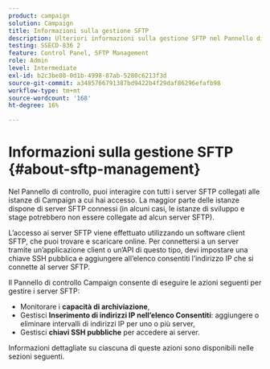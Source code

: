 ```yaml
---
product: campaign
solution: Campaign
title: Informazioni sulla gestione SFTP
description: Ulteriori informazioni sulla gestione SFTP nel Pannello di controllo Campaign
testing: SSECD-836 2
feature: Control Panel, SFTP Management
role: Admin
level: Intermediate
exl-id: b2c3be80-0d1b-4998-87ab-5280c6213f3d
source-git-commit: a3485766791387bd9422b4f29daf86296efafb98
workflow-type: tm+mt
source-wordcount: '168'
ht-degree: 16%

---
```


# Informazioni sulla gestione SFTP {#about-sftp-management}

Nel Pannello di controllo, puoi interagire con tutti i server SFTP collegati alle istanze di Campaign a cui hai accesso. La maggior parte delle istanze dispone di server SFTP connessi (in alcuni casi, le istanze di sviluppo e stage potrebbero non essere collegate ad alcun server SFTP).

L’accesso ai server SFTP viene effettuato utilizzando un software client SFTP, che puoi trovare e scaricare online. Per connettersi a un server tramite un’applicazione client o un’API di questo tipo, devi impostare una chiave SSH pubblica e aggiungere all’elenco consentiti l’indirizzo IP che si connette al server SFTP.

Il Pannello di controllo Campaign consente di eseguire le azioni seguenti per gestire i server SFTP:

* Monitorare i **capacità di archiviazione**,
* Gestisci **Inserimento di indirizzi IP nell’elenco Consentiti**: aggiungere o eliminare intervalli di indirizzi IP per uno o più server,
* Gestisci **chiavi SSH pubbliche** per accedere ai server.

Informazioni dettagliate su ciascuna di queste azioni sono disponibili nelle sezioni seguenti.
